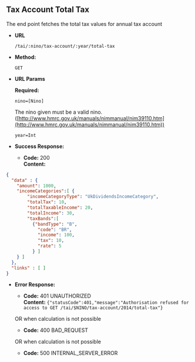 Tax Account Total Tax
-------------------
  The end point fetches the total tax values for annual tax account

* **URL**

  `/tai/:nino/tax-account/:year/total-tax`

* **Method:**

  `GET`

*  **URL Params**

   **Required:**

   `nino=[Nino]`

   The nino given must be a valid nino. ([http://www.hmrc.gov.uk/manuals/nimmanual/nim39110.htm](http://www.hmrc.gov.uk/manuals/nimmanual/nim39110.htm))

   `year=Int`

* **Success Response:**

  * **Code:** 200 <br />
    **Content:**

```json
{
  "data" : {
    "amount": 1000,
    "incomeCategories":[ {
        "incomeCategoryType": "UkDividendsIncomeCategory",
        "totalTax": 10,
        "totalTaxableIncome": 20,
        "totalIncome": 30,
        "taxBands":[
          {"bandType": "B",
            "code": "BR",
            "income": 100,
            "tax": 10,
            "rate": 5
          } ]
    } ]
  },
  "links" : [ ]
}
```

* **Error Response:**

  * **Code:** 401 UNAUTHORIZED <br />
    **Content:** `{"statusCode":401,"message":"Authorisation refused for access to GET /tai/$NINO/tax-account/2014/total-tax"}`

  OR when calculation is not possible

  * **Code:** 400 BAD_REQUEST <br />

  OR when calculation is not possible

  * **Code:** 500 INTERNAL_SERVER_ERROR <br />

